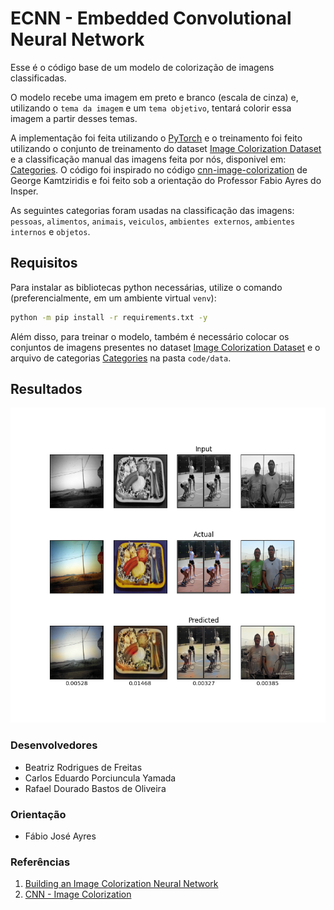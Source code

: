 # ECNN - Embedded Convolutional Neural Network

Esse é o código base de um modelo de colorização de imagens classificadas.

O modelo recebe uma imagem em preto e branco (escala de cinza) e, utilizando o `tema da imagem` e um `tema objetivo`, tentará colorir essa imagem a partir desses temas.

A implementação foi feita utilizando o [PyTorch](https://github.com/pytorch/pytorch) e o treinamento foi feito utilizando o conjunto de treinamento do dataset [Image Colorization Dataset](https://www.kaggle.com/datasets/aayush9753/image-colorization-dataset) e a classificação manual das imagens feita por nós, disponivel em: [Categories](https://alinsperedu-my.sharepoint.com/:x:/g/personal/rafaeldbo_al_insper_edu_br/EeRQzARO6MVGhUKujV0i_WMBwYfJvLsDrpNNzvF-rBG-KA?e=WDF7Ng). O código foi inspirado no código [cnn-image-colorization](https://github.com/gkamtzir/cnn-image-colorization) de George Kamtziridis e foi feito sob a orientação do Professor Fabio Ayres do Insper.

As seguintes categorias foram usadas na classificação das imagens: `pessoas`, `alimentos`, `animais`, `veiculos`, `ambientes externos`, `ambientes internos` e `objetos`.

## Requisitos

Para instalar as bibliotecas python necessárias, utilize o comando (preferencialmente, em um ambiente virtual `venv`):

```bash
python -m pip install -r requirements.txt -y
```

Além disso, para treinar o modelo, também é necessário colocar os conjuntos de imagens presentes no dataset [Image Colorization Dataset](https://www.kaggle.com/datasets/aayush9753/image-colorization-dataset) e o arquivo de categorias [Categories](https://alinsperedu-my.sharepoint.com/:x:/g/personal/rafaeldbo_al_insper_edu_br/EeRQzARO6MVGhUKujV0i_WMBwYfJvLsDrpNNzvF-rBG-KA?e=WDF7Ng) na pasta `code/data`.

## Resultados

![Exemplo do conjunto de teste](./code/output/output_tcnn_advanced_5000_0.png)

### Desenvolvedores

* Beatriz Rodrigues de Freitas
* Carlos Eduardo Porciuncula Yamada
* Rafael Dourado Bastos de Oliveira

### Orientação

* Fábio José Ayres

### Referências

1. [Building an Image Colorization Neural Network](https://medium.com/@geokam/building-an-image-colorization-neural-network-part-4-implementation-7e8bb74616c)
2. [CNN - Image Colorization](https://github.com/gkamtzir/cnn-image-colorization)
